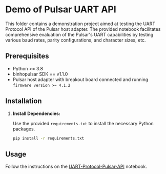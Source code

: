 # Demo of Pulsar UART API

This folder contains a demonstration project aimed at testing the UART Protocol API of the Pulsar host adapter. The provided notebook facilitates comprehensive evaluation of the Pulsar's UART capabilities by testing various baud rates, parity configurations, and character sizes, etc.

## Prerequisites

- Python >= 3.8
- binhopulsar SDK == v1.1.0
- Pulsar host adapter with breakout board connected and running `firmware version >= 4.1.2`

## Installation

1. **Install Dependencies:**

   Use the provided `requirements.txt` to install the necessary Python packages.

   ```bash
   pip install -r requirements.txt
   ```

## Usage

Follow the instructions on the [UART-Protocol-Pulsar-API](UART-Protocol-Pulsar-API.ipynb) notebook.